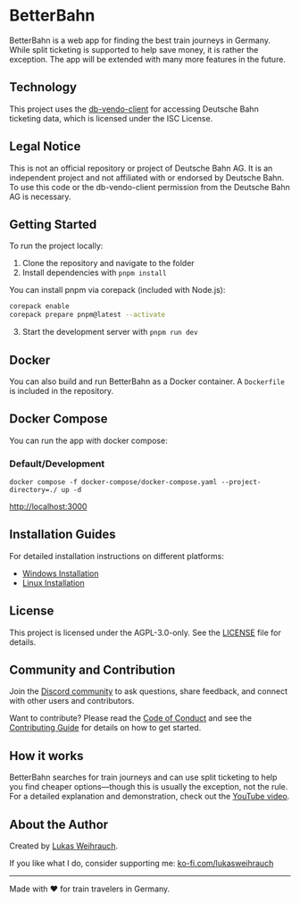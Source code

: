 # BetterBahn

BetterBahn is a web app for finding the best train journeys in Germany. While split ticketing is supported to help save money, it is rather the exception. The app will be extended with many more features in the future.

## Technology

This project uses the [db-vendo-client](https://github.com/public-transport/db-vendo-client) for accessing Deutsche Bahn ticketing data, which is licensed under the ISC License.

## Legal Notice

This is not an official repository or project of Deutsche Bahn AG. It is an independent project and not affiliated with or endorsed by Deutsche Bahn. To use this code or the db-vendo-client permission from the Deutsche Bahn AG is necessary.

## Getting Started

To run the project locally:

1. Clone the repository and navigate to the folder
2. Install dependencies with `pnpm install`

You can install pnpm via corepack (included with Node.js):

```bash
corepack enable
corepack prepare pnpm@latest --activate
```

3. Start the development server with `pnpm run dev`

## Docker

You can also build and run BetterBahn as a Docker container. A `Dockerfile` is included in the repository.

## Docker Compose

You can run the app with docker compose:

### Default/Development

`docker compose -f docker-compose/docker-compose.yaml --project-directory=./ up -d`

<http://localhost:3000>

## Installation Guides

For detailed installation instructions on different platforms:

- [Windows Installation](docs/Windows-Installation.md)
- [Linux Installation](docs/Linux-Installation.md)

## License

This project is licensed under the AGPL-3.0-only. See the [LICENSE](./LICENSE) file for details.

## Community and Contribution

Join the [Discord community](https://discord.gg/9pFXzs6XRK) to ask questions, share feedback, and connect with other users and contributors.

Want to contribute? Please read the [Code of Conduct](/CODE_OF_CONDUCT.md) and see the [Contributing Guide](/CONTRIBUTE.md) for details on how to get started.

## How it works

BetterBahn searches for train journeys and can use split ticketing to help you find cheaper options—though this is usually the exception, not the rule. For a detailed explanation and demonstration, check out the [YouTube video](https://www.youtube.com/watch?v=SxKtI8f5QTU).

## About the Author

Created by [Lukas Weihrauch](https://lukasweihrauch.de).

If you like what I do, consider supporting me: [ko-fi.com/lukasweihrauch](https://ko-fi.com/lukasweihrauch)

---

Made with ❤️ for train travelers in Germany.
